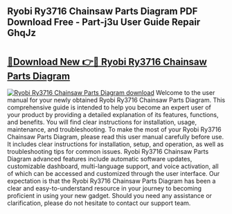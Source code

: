 ## Ryobi Ry3716 Chainsaw Parts Diagram PDF Download Free - Part-j3u User Guide Repair GhqJz

# <h2><a href="http://dfkme2.blite.top/?on=Ryobi+Ry3716+Chainsaw+Parts+Diagram">🔗Download New 👉🔴 Ryobi Ry3716 Chainsaw Parts Diagram</a></h2>

[![Ryobi Ry3716 Chainsaw Parts Diagram download](https://i.imgur.com/lujVjoI.png)](http://dfkme2.blite.top/?on=Ryobi+Ry3716+Chainsaw+Parts+Diagram)
Welcome to the user manual for your newly obtained Ryobi Ry3716 Chainsaw Parts Diagram. This comprehensive guide is intended to help you become an expert user of your product by providing a detailed explanation of its features, functions, and benefits. You will find clear instructions for installation, usage, maintenance, and troubleshooting. To make the most of your Ryobi Ry3716 Chainsaw Parts Diagram, please read this user manual carefully before use. It includes clear instructions for installation, setup, and operation, as well as troubleshooting tips for common issues. Ryobi Ry3716 Chainsaw Parts Diagram advanced features include automatic software updates, customizable dashboard, multi-language support, and voice activation, all of which can be accessed and customized through the user interface. Our expectation is that the Ryobi Ry3716 Chainsaw Parts Diagram has been a clear and easy-to-understand resource in your journey to becoming proficient in using your new gadget. Should you need any assistance or clarification, please do not hesitate to contact our support team.
